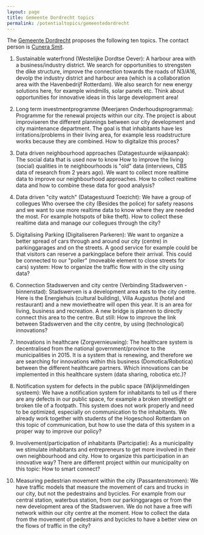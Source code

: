 ```yaml
---
layout: page
title: Gemeente Dordrecht topics
permalink: /potentialtopics/gemeentedordrecht
---
```


The [Gemeente Dordrecht](https://cms.dordrecht.nl) proposes the following ten topics.
The contact person is [Cunera Smit](mailto:cj.smit@dordrecht.nl).

1. Sustainable waterfrond (Westelijke Dordtse Oever): A harbour area with a business/industry district. We search for opportunities to strengsten the dike structure, improve the connection towards the roads of N3/A16, devolp the industry district and harbour area (which is a collaboration area with the Havenbedrijf Rotterdam). We also search for new energy solutions here, for example windmills, solar panels etc. Think about opportunities for innovative ideas in this large development area!

2. Long term investmentprogramme (Meerjaren Onderhoudsprogramma): Programme for the renewal projects within our city. The project is about improviseren the different plannings between our city development and city maintenance department. The goal is that inhabitants have les irritations/problems in their living area, for example less roadstructure works because they are combined. How to digitalize this proces?

3. Data driven neighbourhood approaches (Datagestuurde wijkaanpak): The social data that is used now to know How to improve the living (social) qualities in te neighbourhoods is "old" data (interviews, CBS data of research from 2 years ago). We want to collect more realtime data to improve our neighbourhood approaches. How to collect realtime data and how to combine these data for good analysis?

4. Data driven "city watch" (Datagestuurd Toezicht): We have a group of collegues Who oversee the city (Besides the police) for safety reasons and we want to use more realtime data to know where they are needed the most. For example hotspots of bike theft). How to collect these realtime data and manage our collegues through the city?

5. Digitalising Parking (Digitaliseren Parkeren): We want to organize a better spread of cars through and around our city (centre) in parkinggarages and on the streets. A good service for example could be that visitors can reserve a parkingplace before their arrival. This could be connected to our "poller" (moveable element to close streets for cars) system: How to organize the traffic flow with in the city using data?

6. Connection Stadswerven and city centre (Verbinding Stadswerven - binnenstad): Stadswerven is a development area eats to the city centre. Here is the Energiehuis (cultural building), Villa Augustus (hotel and restaurant) and a new movietheatre will open this year. It is an area for living, business and recreation. A new bridge is plannen to directly connect this area to the centre. But still: How to improve the link between Stadswerven and the city centre, by using (technological) innovations? 

7. Innovations in healthcare (Zorgvernieuwing): The healthcare system is decentralised from the national government/province to the municipalities in 2015. It is a system that is renewing, and therefore we are searching for innovations within this business (Domotica/Robotica) between the different healthcare partners. Which innovations can be implemented in this healthcare system (data sharing, robotica etc.)?

8. Notification system for defects in the public space (Wijklijnmeldingen systeem): We have a notification system for inhabitants to tell us if there are any defects in our public space, for example a broken streetlight or broken tile of a footpath. This system does not work properly and need to be optimized, especially on communication to the inhabitants. We already work together with students of the Hogeschool Rotterdam on this topic of communication, but how to use the data of this system in a proper way to improve our policy?

9. Involvement/participation of inhabitants (Partcipatie): As a municipality we stimulate inhabitants and entrepreneurs to get more involved in their own neighbourhood and city. How to organize this participation in an innovative way? There are different project within our municipality on this topic: How to smart connect?

10. Measuring pedestrian movement within the city (Passantenstromen): We have traffic models that measure the movement of cars and trucks in our city, but not the pedestrains and bycicles. For example from our central station, waterbus station, from our parkinggarages or from the new development area of the Stadswerven. We do not have a free wifi network within our city centre at the moment. How to collect the data from the movement of pedestrains and bycicles to have a better view on the flows of traffic in the city?